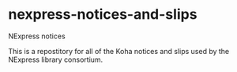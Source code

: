 # nexpress-notices-and-slips
NExpress notices

This is a repostitory for all of the Koha notices and slips used by the NExpress library consortium.
